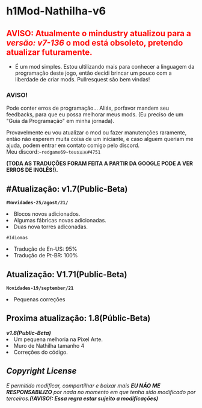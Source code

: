 # h1Mod-Nathilha-v6

 <h2><font color="FF0400">AVISO: Atualmente o mindustry atualizou para a <i>versão: v7-136</i> o mod está obsoleto, pretendo atualizar futuramente.</font></h2>

 - É um mod simples. Estou ultilizando mais para conhecer a linguagem da programação deste jogo, então decidi brincar um pouco com a liberdade de criar mods.
 Pullresquest são bem vindas! 

<h3>AVISO!</h3>

Pode conter erros de programação...
Aliás, porfavor mandem seu feedbacks, para que eu possa melhorar meus mods. 
(Eu preciso de um "Guia da Programação"
em minha jornada).

Provavelmente eu vou atualizar o mod ou fazer manutenções raramente, então não esperem muita coisa de um iniciante, e caso alguem queriam me ajuda, podem entrar em contato comigo pelo discord.<br/>Meu discord:`~redgame69~teus🇧🇷#4751`

<b>(TODA AS TRADUÇÕES FORAM FEITA A PARTIR DA GOOGLE PODE A VER ERROS DE INGLÊS!).</b>

<h2>#Atualização: v1.7(Public-Beta)</h2>

<b>`#Novidades-25/agost/21/`</b>
  
<li/>Blocos novos adicionados.<br/>
<li/>Algumas fábricas novas adicionadas.<br/>
<li/>Duas nova torres adiconadas.
  
`#Idiomas`<br/>
<li>Tradução de En-US: 95%</li>
<li>Tradução de Pt-BR: 100%</li>

<h2>Atualização: V1.71(Public-Beta)</h2>

<b>`Novidades-19/september/21`</b>

<li/>Pequenas correções</br>

<h2>Proxima atualização: 1.8(Públic-Beta)</h2>
  <b><i>v1.8(Public-Beta)</i></b>
    <li/>Um pequena melhoria na Pixel Arte.
    <li/>Muro de Nathilha tamanho 4
    <li/>Correções do código.

<i><h2>Copyright License</h2>
 E permitido modificar, compartilhar e baixar mais <b>EU NÃO ME RESPONSABILIZO</b> por nada no momento em que tenha sido modificado por terceiros.<b>(!AVISO!: Essa regra estar sujeito a modificações)</b>
</i>
